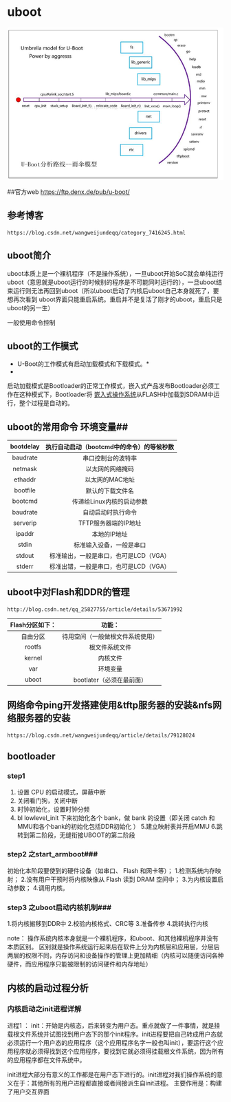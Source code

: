 # uboot #
![avatar](./picture/3.jpg)

##官方web
	https://ftp.denx.de/pub/u-boot/
## 参考博客 ##

	https://blog.csdn.net/wangweijundeqq/category_7416245.html
## uboot简介 ##

uboot本质上是一个裸机程序（不是操作系统），一旦uboot开始SoC就会单纯运行uboot（意思就是uboot运行的时候别的程序是不可能同时运行的），一旦uboot结束运行则无法再回到uboot（所以uboot启动了内核后uboot自己本身就死了，要想再次看到      uboot界面只能重启系统。重启并不是复活了刚才的uboot，重启只是uboot的另一生）

一般使用命令控制

## uboot的工作模式 ##

* U-Boot的工作模式有启动加载模式和下载模式。*
* 
启动加载模式是Bootloader的正常工作模式，嵌入式产品发布Bootloader必须工作在这种模式下，Bootloader将 [嵌入式操作系统](file:///h)从FLASH中加载到SDRAM中运行，整个过程是自动的。

## uboot的常用命令 环境变量##

| bootdelay |执行自动启动（bootcmd中的命令）的等候秒数|
| :---: |:---:| 
| baudrate |串口控制台的波特率|
| netmask |以太网的网络掩码|
| ethaddr |以太网的MAC地址|
| bootfile |默认的下载文件名|
| bootcmd |传递给Linux内核的启动参数|
| baudrate |自动启动时执行命令|
| serverip |TFTP服务器端的IP地址|
| ipaddr |本地的IP地址|
| stdin |标准输入设备，一般是串口|
| stdout |标准输出，一般是串口，也可是LCD（VGA）|
| stderr |标准出错，一般是串口，也可是LCD（VGA）|
## uboot中对Flash和DDR的管理 ##

 	http://blog.csdn.net/qq_25827755/article/details/53671992

| Flash分区如下： |功能：|
| :---: |:---:| 
| 自由分区 |待用空间（一般做根文件系统使用）|
| rootfs |根文件系统文件|
| kernel |内核文件|
| var |环境变量|
| uboot |bootlater（必须在最前面）|

## 网络命令ping开发搭建使用&tftp服务器的安装&nfs网络服务器的安装 ##
	https://blog.csdn.net/wangweijundeqq/article/details/79128024


## bootloader  ##

### step1 ###

1. 设置 CPU 的启动模式，屏蔽中断
2. 关闭看门狗，关闭中断
3. 时钟初始化，设置时钟分频
4. bl lowlevel_init 下来初始化各个 bank，做 bank 的设置（即关闭 catch 和 MMU和各个bank的初始化包括DDR初始化 ）
5.建立映射表并开启MMU
6.跳转到第二阶段，无缝衔接UBOOT的第二阶段

### step2 之start_armboot###

 初始化本阶段要使到的硬件设备（如串口、 Flash 和网卡等）；
1.检测系统内存映射；
2.没有用户干预时将内核映像从 Flash 读到 DRAM 空间中；
3.为内核设置启动参数；
4.调用内核。

### step3 之uboot启动内核机制###

1.将内核搬移到DDR中
2.校验内核格式、CRC等
3.准备传参
4.跳转执行内核

note：
  操作系统内核本身就是一个裸机程序，和uboot、和其他裸机程序并没有本质区别。
  区别就是操作系统运行起来后在软件上分为内核层和应用层，分层后两层的权限不同，内存访问和设备操作的管理上更加精细（内核可以随便访问各种硬件，而应用程序只能被限制的访问硬件和内存地址）



## 内核的启动过程分析 ##

### 内核启动之init进程详解 ###
进程1 ： init：开始是内核态，后来转变为用户态。重点就做了一件事情，就是挂载根文件系统并试图找到用户态下的那个init程序。init进程要把自己转成用户态就必须运行一个用户态的应用程序（这个应用程序名字一般也叫init），要运行这个应用程序就必须得找到这个应用程序，要找到它就必须得挂载根文件系统，因为所有的应用程序都在文件系统中。

init进程大部分有意义的工作都是在用户态下进行的。init进程对我们操作系统的意义在于：其他所有的用户进程都直接或者间接派生自init进程。
主要作用是：构建了用户交互界面





